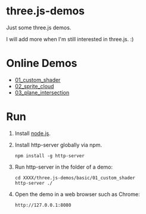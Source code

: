 # three.js-demos

Just some three.js demos.

I will add more when I'm still interested in three.js. :)

# Online Demos

* [01_custom_shader](https://zwcloud.github.io/three.js-demos/01_custom_shader/index.html)
* [02_sprite_cloud](https://zwcloud.github.io/three.js-demos/02_sprite_cloud/index.html)
* [03_plane_intersection](https://zwcloud.github.io/three.js-demos/03_plane_intersection/index.html)

# Run

1. Install [node.js](https://nodejs.org).
2. Install http-server globally via npm.

    ```
    npm install -g http-server
    ```

3. Run http-server in the folder of a demo:

    ```
    cd XXXX/three.js-demos/basic/01_custom_shader
    http-server ./
    ```

4. Open the demo in a web browser such as Chrome:

    ```
    http://127.0.0.1:8080
    ```
